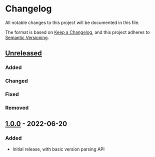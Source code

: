 # Changelog
All notable changes to this project will be documented in this file.

The format is based on [Keep a Changelog](https://keepachangelog.com/en/1.0.0/),
and this project adheres to [Semantic Versioning](https://semver.org/spec/v2.0.0.html).

## [Unreleased]
### Added

### Changed

### Fixed

### Removed

## [1.0.0] - 2022-06-20
### Added
- Initial release, with basic version parsing API

[Unreleased]: https://github.com/pboling/gem_ver/compare/v1.0.0...HEAD
[1.0.0]: https://github.com/pboling/gem_ver/compare/a3055964517c159bf214712940982034b75264be...v1.0.0
